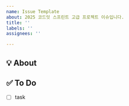 ```yaml
---
name: Issue Template
about: 2025 코드잇 스프린트 고급 프로젝트 이슈입니다.
title: ''
labels: ''
assignees: ''

---
```


## 💡 About
<!--무엇에 관한 이슈인지 소개해주세요.-->

## ✅ To Do
<!--할 일에 대한 리스트를 작성해주세요.-->
- [ ] task